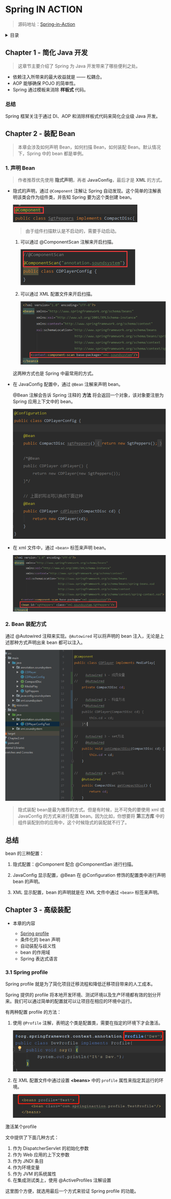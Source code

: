 # Spring IN ACTION

> 源码地址：[Spring-in-Action](https://github.com/jeepchenup/Spring-in-Action)

<details>
<summary>目录</summary>

-   [Chapter 1](#spring-1)
-   [Chapter 2](#spring-2)
-   [Chapter 3](#spring-3)

</details>

## <a id="spring-1">Chapter 1 - 简化 Java 开发</a>

> 这章节主要介绍了 Spring 为 Java 开发带来了哪些便利之处。

-   依赖注入所带来的最大收益就是 —— 松耦合。
-   AOP 能够确保 POJO 的简单性。
-   Spring 通过模板来消除 **样板式** 代码。

### 总结

Spring 框架关注于通过 DI、AOP 和消除样板式代码来简化企业级 Java 开发。

## <a id="spring-2">Chapter 2 - 装配 Bean</a>

> 本章会涉及如何声明 Bean，如何扫描 Bean，如何装配 Bean。默认情况下，Spring 中的 bean 都是单例。

### 1. 声明 Bean

> 作者推荐优先使用 **隐式声明**，再者 **JavaConfig**，最后才是 **XML** 的方式。

-   隐式的声明，通过 `@Component` 注解让 Spring 自动发现。这个简单的注解表明该类会作为组件类，并告知 Spring 要为这个类创建 bean。

    ![](/imgs/springinaction/cha2-2.png '只能用来修饰class')
    > 由于组件扫描默认是不启动的，需要手动启动。

    1.  可以通过 @ComponentScan 注解来开启扫描。

        ![](/imgs/springinaction/cha2-3.png)

    1.  可以通过 XML 配置文件来开启扫描。

        ![](/imgs/springinaction/cha2-4.png)

    这两种方式也是 Spring 中最常用的方式。

-   在 JavaConfig 配置中，通过 `@Bean` 注解来声明 bean。

    @Bean 注解会告诉 Spring 注释的 **方法** 将会返回一个对象，该对象要注册为 Spring 应用上下文中的 bean。

    ![](/imgs/springinaction/cha2-5.png)

-   在 xml 文件中，通过 `<bean>` 标签来声明 bean。

    ![](/imgs/springinaction/cha2-6.png)

### 2. Bean 装配方式
    
通过 @Autowired 注释来实现。`@Autowired` 可以将声明的 bean 注入，无论是上述那种方式声明出来 bean 都可以注入。

![](/imgs/springinaction/cha2-1.png)

> 隐式装配 bean是最为推荐的方式。但是有时候，比不可免的要使用 xml 或 JavaConfig 的方式来进行配置 bean。因为比如，你想要将 **第三方库** 中的组件装配到你的应用中，这个时候隐式的装配就不行了。

## 总结

bean 的三种配置：

1. 隐式配置：@Component 配合 @ComponentSan 进行扫描。

1. JavaConfig 显示配置，@Bean 在 @Configuration 修饰的配置类中进行声明 bean 的声明。

1. XML 显示配置，bean 的声明就是在 XML 文件中通过 `<bean>` 标签来声明。

## <a id="spring-3">Chapter 3 - 高级装配</a>

-   本章的内容

    -   [Spring profile](#spring-3-1)
    -   条件化的 bean 声明
    -   自动装配与歧义性
    -   bean 的作用域
    -   Spring 表达式语言

### <a id="spring-3-1">3.1 Spring profile</a>

Spring profile 就是为了简化项目迁移流程和降低迁移项目带来的人工成本。

Spring 提供的 profile 将本地开发环境、测试环境以及生产环境都有效的划分开来。我们可以通过简单的配置就可以让项目在相应的环境中运行。

有两种配置 profile 的方法：

1.  使用 `@Profile` 注解，表明这个类是配置类，需要在指定的环境下才会激活。

    ![](/imgs/springinaction/cha3-1.png)

2.  在 XML 配置文件中通过设置 **&lt;beans&gt;** 中的 `profile` 属性来指定其运行的环境。

    ![](/imgs/springinaction/cha3-2.png)

激活某个profile 

文中提供了下面几种方式：

1.  作为 DispatcherServlet 的初始化参数
1.  作为 Web 应用的上下文参数
1.  作为 JNDI 条目
1.  作为环境变量
1.  作为 JVM 的系统属性
1.  在集成测试类上，使用 @ActiveProfiles 注解设置

这里图个方便，就选用最后一个方式来验证 Spring profile 的功能。